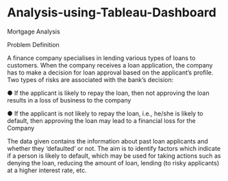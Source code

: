 # Analysis-using-Tableau-Dashboard
Mortgage Analysis

Problem Definition

A finance company specialises in lending various types of loans to
customers. When the company receives a loan application, the company has to
make a decision for loan approval based on the applicant’s profile. Two types
of risks are associated with the bank’s decision:

● If the applicant is likely to repay the loan, then not approving the loan
results in a loss of business to the company

● If the applicant is not likely to repay the loan, i.e., he/she is likely to default,
then approving the loan may lead to a financial loss for the Company

The data given contains the information about past loan applicants and
whether they ‘defaulted’ or not. The aim is to identify factors which indicate if
a person is likely to default, which may be used for taking actions such as
denying the loan, reducing the amount of loan, lending (to risky applicants) at
a higher interest rate, etc.
